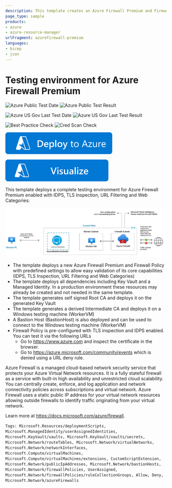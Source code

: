```yaml
---
description: This template creates an Azure Firewall Premium and Firewall Policy with premium features such as Intrusion Inspection Detection (IDPS), TLS inspection and Web Category filtering
page_type: sample
products:
- azure
- azure-resource-manager
urlFragment: azurefirewall-premium
languages:
- bicep
- json
---
```

# Testing environment for Azure Firewall Premium

![Azure Public Test Date](https://azurequickstartsservice.blob.core.windows.net/badges/quickstarts/microsoft.network/azurefirewall-premium/PublicLastTestDate.svg)
![Azure Public Test Result](https://azurequickstartsservice.blob.core.windows.net/badges/quickstarts/microsoft.network/azurefirewall-premium/PublicDeployment.svg)

![Azure US Gov Last Test Date](https://azurequickstartsservice.blob.core.windows.net/badges/quickstarts/microsoft.network/azurefirewall-premium/FairfaxLastTestDate.svg)
![Azure US Gov Last Test Result](https://azurequickstartsservice.blob.core.windows.net/badges/quickstarts/microsoft.network/azurefirewall-premium/FairfaxDeployment.svg)

![Best Practice Check](https://azurequickstartsservice.blob.core.windows.net/badges/quickstarts/microsoft.network/azurefirewall-premium/BestPracticeResult.svg)
![Cred Scan Check](https://azurequickstartsservice.blob.core.windows.net/badges/quickstarts/microsoft.network/azurefirewall-premium/CredScanResult.svg)

[![Deploy To Azure](https://raw.githubusercontent.com/Azure/azure-quickstart-templates/master/1-CONTRIBUTION-GUIDE/images/deploytoazure.svg?sanitize=true)](https://portal.azure.com/#create/Microsoft.Template/uri/https%3A%2F%2Fraw.githubusercontent.com%2FAzure%2Fazure-quickstart-templates%2Fmaster%2Fquickstarts%2Fmicrosoft.network%2Fazurefirewall-premium%2Fazuredeploy.json)

[![Visualize](https://raw.githubusercontent.com/Azure/azure-quickstart-templates/master/1-CONTRIBUTION-GUIDE/images/visualizebutton.svg?sanitize=true)](http://armviz.io/#/?load=https%3A%2F%2Fraw.githubusercontent.com%2FAzure%2Fazure-quickstart-templates%2Fmaster%2Fquickstarts%2Fmicrosoft.network%2Fazurefirewall-premium%2Fazuredeploy.json)

This template deploys a complete testing environment for Azure Firewall Premium enabled with IDPS, TLS Inspection, URL Filtering and Web Categories:

![Specification](./images/spec.png)

- The template deploys a new Azure Firewall Premium and Firewall Policy with predefined settings to allow easy validation of its core capabilities (IDPS, TLS Inspection, URL Filtering and Web Categories)
- The template deploys all dependencies including Key Vault and a Managed Identity. In a production environment these resources may already be created and not needed in the same template.
- The template generates self signed Root CA and deploys it on the generated Key Vault
- The template generates a derived Intermediate CA and deploys it on a Windows testing machine (WorkerVM)
- A Bastion Host (BastionHost) is also deployed and can be used to connect to the Windows testing machine (WorkerVM)
- Firewall Policy is pre-configured with TLS inspection and IDPS enabled. You can test it via the following URLs
  - Go to https://www.azure.com and inspect the certificate in the browser.
  - Go to https://azure.microsoft.com/community/events which is denied using a URL deny rule.

Azure Firewall is a managed cloud-based network security service that protects your Azure Virtual Network resources. It is a fully stateful firewall as a service with built-in high availability and unrestricted cloud scalability. You can centrally create, enforce, and log application and network connectivity policies across subscriptions and virtual network. Azure Firewall uses a static public IP address for your virtual network resources allowing outside firewalls to identify traffic originating from your virtual network.

Learn more at https://docs.microsoft.com/azure/firewall.

`Tags: Microsoft.Resources/deploymentScripts, Microsoft.ManagedIdentity/userAssignedIdentities, Microsoft.KeyVault/vaults, Microsoft.KeyVault/vaults/secrets, Microsoft.Network/routeTables, Microsoft.Network/virtualNetworks, Microsoft.Network/networkInterfaces, Microsoft.Compute/virtualMachines, Microsoft.Compute/virtualMachines/extensions, CustomScriptExtension, Microsoft.Network/publicIpAddresses, Microsoft.Network/bastionHosts, Microsoft.Network/firewallPolicies, UserAssigned, Microsoft.Network/firewallPolicies/ruleCollectionGroups, Allow, Deny, Microsoft.Network/azureFirewalls`

